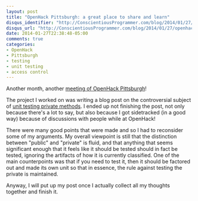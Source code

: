 ```yaml
---
layout: post
title: "OpenHack Pittsburgh: a great place to share and learn"
disqus_identifier: "http://ConscientiousProgrammer.com/blog/2014/01/27/openhack-pittsburgh-a-great-place-to-share-and-learn/"
disqus_url: "http://ConscientiousProgrammer.com/blog/2014/01/27/openhack-pittsburgh-a-great-place-to-share-and-learn/"
date: 2014-01-27T22:38:48-05:00
comments: true
categories: 
- OpenHack
- Pittsburgh
- testing
- unit testing
- access control
---
```

Another month, another [meeting of OpenHack Pittsburgh](http://www.meetup.com/pittsburgh-ruby/events/158236852/)!

The project I worked on was writing a blog post on the controversial subject of [unit testing private methods](https://twitter.com/BillLaboon/status/427525236406243328). I ended up not finishing the post, not only because there's a lot to say, but also because I got sidetracked (in a good way) because of discussions with people while at OpenHack!

There were many good points that were made and so I had to reconsider some of my arguments. My overall viewpoint is still that the distinction between "public" and "private" is fluid, and that anything that seems significant enough that it feels like it should be tested should in fact be tested, ignoring the artifacts of how it is currently classified. One of the main counterpoints was that if you need to test it, then it should be factored out and made its own unit so that in essence, the rule against testing the private is maintained.

Anyway, I will put up my post once I actually collect all my thoughts together and finish it.


